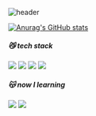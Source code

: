 
<!--
**jiwongut/jiwongut** is a ✨ _special_ ✨ repository because its `README.md` (this file) appears on your GitHub profile.

Here are some ideas to get you started:

- 🔭 I’m currently working on ...
- 🌱 I’m currently learning ...
- 👯 I’m looking to collaborate on ...
- 🤔 I’m looking for help with ...
- 💬 Ask me about ...
- 📫 How to reach me: ...
- 😄 Pronouns: ...
- ⚡ Fun fact: ...
-->

![header](https://capsule-render.vercel.app/api?type=wave&color=8CA6DB&height=300&section=header&text=jiwongut&fontSize=70&fontColor=ffffff)


[![Anurag's GitHub stats](https://github-readme-stats.vercel.app/api?username=jiwongut)](https://github.com/jiwongut/github-readme-stats)


##### 😼 tech stack
<img src="https://img.shields.io/badge/HTML-F7797d?style=flat-square&logo=HTML5&logoColor=white"/> <img src="https://img.shields.io/badge/CSS-348ac7?style=flat-square&logo=CSS3&logoColor=white"/> <img src="https://img.shields.io/badge/java script-ffd452?style=flat-square&logo=JavaScript&logoColor=white"/> <img src="https://img.shields.io/badge/python-0052d4?style=flat-square&logo=python&logoColor=white"/>

##### 😽 now I learning
<img src="https://img.shields.io/badge/React-eaafc8?style=flat-square&logo=React&logoColor=white"/> <img src="https://img.shields.io/badge/Figma-3F5EFB?style=flat-square&logo=Figma&logoColor=white"/>
